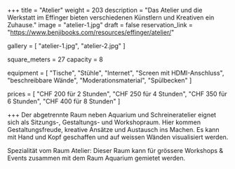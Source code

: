 +++
title = "Atelier"
weight = 203
description = "Das Atelier und die Werkstatt im Effinger bieten verschiedenen Künstlern und Kreativen ein Zuhause."
image = "atelier-1.jpg"
draft = false
reservation_link = "https://www.benjibooks.com/resources/effinger/atelier/"

gallery = [
  "atelier-1.jpg",
  "atelier-2.jpg"
]

square_meters = 27
capacity = 8

equipment = [
  "Tische",
  "Stühle",
  "Internet",
  "Screen mit HDMI-Anschluss",
  "beschreibbare Wände",
  "Moderationsmaterial",
  "Spülbecken"
]

prices = [
  "CHF 200 für 2 Stunden",
  "CHF 250 für 4 Stunden",
  "CHF 350 für 6 Stunden",
  "CHF 400 für 8 Stunden"
]

+++
Der abgetrennte Raum neben Aquarium und Schreineratelier eignet sich als Sitzungs-, Gestaltungs- und Workshopraum. Hier kommen Gestaltungsfreude, kreative Ansätze und Austausch ins Machen. Es kann mit Hand und Kopf geschaffen und auf weissen Wänden visualisiert werden.

Spezialität vom Raum Atelier: Dieser Raum kann für grössere Workshops & Events zusammen mit dem Raum Aquarium gemietet werden. 

